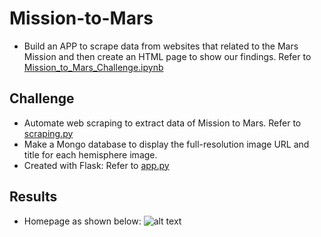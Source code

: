 # Mission-to-Mars
- Build an APP to scrape data from websites that related to the Mars Mission and then create an HTML page to show our findings. Refer to [Mission_to_Mars_Challenge.ipynb](../main/Mission_to_Mars_Challenge.ipynb)

## Challenge
- Automate web scraping to extract data of Mission to Mars. Refer to [scraping.py](../main/apps/scraping.py)
- Make a Mongo database to display the full-resolution image URL and title for each hemisphere image.
- Created with Flask: Refer to [app.py](../main/apps/app.py)

## Results
- Homepage as shown below:
![alt text](../main/ScreenShot.png "Mission-To-Mars")
